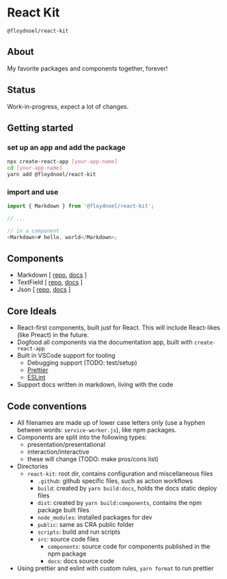 # React Kit

`@floydnoel/react-kit`

## About

My favorite packages and components together, forever!

## Status

Work-in-progress, expect a lot of changes.

## Getting started

### set up an app and add the package

```sh
npx create-react-app [your-app-name]
cd [your-app-name]
yarn add @floydnoel/react-kit
```

### import and use

```js
import { Markdown } from '@floydnoel/react-kit';

// ...

// in a component
<Markdown># hello, world</Markdown>;
```

## Components

- Markdown [ [repo](/floydnoel/react-kit/tree/babel/src/components/presentation/markdown), [docs](/floydnoel/react-kit/tree/babel/src/components/presentation/markdown) ]
- TextField [ [repo](https://github.com/floydnoel/react-kit/tree/babel/src/components/interaction/text-field), [docs](https://floydnoel.github.io/react-kit/text-field) ]
- Json [ [repo](https://github.com/floydnoel/react-kit), [docs](https://floydnoel.github.io/react-kit/) ]

## Core Ideals

- React-first components, built just for React. This will include React-likes (like Preact) in the future.
- Dogfood all components via the documentation app, built with `create-react-app`
- Built in VSCode support for tooling
  - Debugging support (TODO: test/setup)
  - [Prettier](prettier.io)
  - [ESLint](eslint.org)
- Support docs written in markdown, living with the code

## Code conventions

- All filenames are made up of lower case letters only (use a hyphen between words: `service-worker.js`), like npm packages.
- Components are split into the following types:
  - presentation/presentational
  - interaction/interactive
  - these will change (TODO: make pros/cons list)
- Directories
  - `react-kit`: root dir, contains configuration and miscellaneous files
    - `.github`: github specific files, such as action workflows
    - `build`: created by `yarn build:docs`, holds the docs static deploy files
    - `dist`: created by `yarn build:components`, contains the npm package built files
    - `node_modules`: installed packages for dev
    - `public`: same as CRA public folder
    - `scripts`: build and run scripts
    - `src`: source code files
      - `components`: source code for components published in the npm package
      - `docs`: docs source code
- Using prettier and eslint with custom rules, `yarn format` to run prettier

